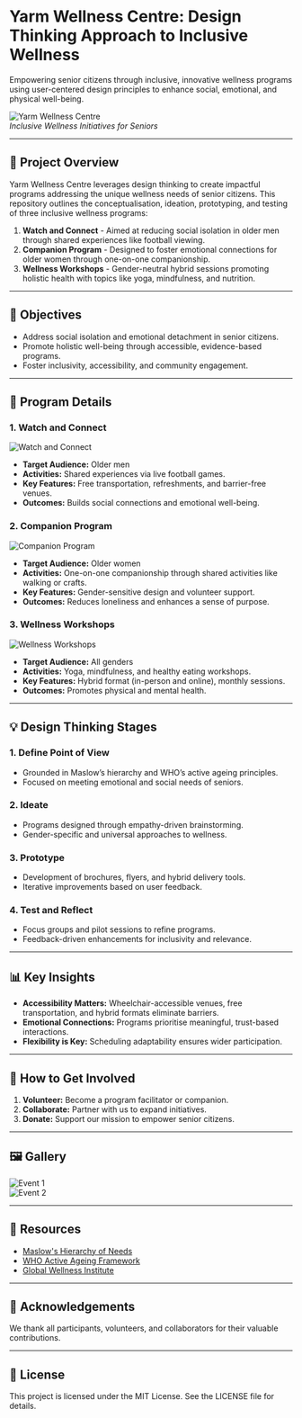 # Yarm Wellness Centre: Design Thinking Approach to Inclusive Wellness

Empowering senior citizens through inclusive, innovative wellness programs using user-centered design principles to enhance social, emotional, and physical well-being.

![Yarm Wellness Centre](https://via.placeholder.com/800x300.png?text=Yarm+Wellness+Centre)  
*Inclusive Wellness Initiatives for Seniors*

---

## 🌟 Project Overview

Yarm Wellness Centre leverages design thinking to create impactful programs addressing the unique wellness needs of senior citizens. This repository outlines the conceptualisation, ideation, prototyping, and testing of three inclusive wellness programs:

1. **Watch and Connect** - Aimed at reducing social isolation in older men through shared experiences like football viewing.
2. **Companion Program** - Designed to foster emotional connections for older women through one-on-one companionship.
3. **Wellness Workshops** - Gender-neutral hybrid sessions promoting holistic health with topics like yoga, mindfulness, and nutrition.

---

## 🎯 Objectives

- Address social isolation and emotional detachment in senior citizens.
- Promote holistic well-being through accessible, evidence-based programs.
- Foster inclusivity, accessibility, and community engagement.

---

## 📖 Program Details

### 1. Watch and Connect
![Watch and Connect](https://via.placeholder.com/600x300.png?text=Watch+and+Connect+for+Men)
- **Target Audience:** Older men
- **Activities:** Shared experiences via live football games.
- **Key Features:** Free transportation, refreshments, and barrier-free venues.
- **Outcomes:** Builds social connections and emotional well-being.

### 2. Companion Program
![Companion Program](https://via.placeholder.com/600x300.png?text=Companion+Program+for+Women)
- **Target Audience:** Older women
- **Activities:** One-on-one companionship through shared activities like walking or crafts.
- **Key Features:** Gender-sensitive design and volunteer support.
- **Outcomes:** Reduces loneliness and enhances a sense of purpose.

### 3. Wellness Workshops
![Wellness Workshops](https://via.placeholder.com/600x300.png?text=Wellness+Workshops+for+All+Genders)
- **Target Audience:** All genders
- **Activities:** Yoga, mindfulness, and healthy eating workshops.
- **Key Features:** Hybrid format (in-person and online), monthly sessions.
- **Outcomes:** Promotes physical and mental health.

---

## 💡 Design Thinking Stages

### 1. Define Point of View
- Grounded in Maslow’s hierarchy and WHO’s active ageing principles.
- Focused on meeting emotional and social needs of seniors.

### 2. Ideate
- Programs designed through empathy-driven brainstorming.
- Gender-specific and universal approaches to wellness.

### 3. Prototype
- Development of brochures, flyers, and hybrid delivery tools.
- Iterative improvements based on user feedback.

### 4. Test and Reflect
- Focus groups and pilot sessions to refine programs.
- Feedback-driven enhancements for inclusivity and relevance.

---

## 📊 Key Insights

- **Accessibility Matters:** Wheelchair-accessible venues, free transportation, and hybrid formats eliminate barriers.
- **Emotional Connections:** Programs prioritise meaningful, trust-based interactions.
- **Flexibility is Key:** Scheduling adaptability ensures wider participation.

---

## 🚀 How to Get Involved

1. **Volunteer:** Become a program facilitator or companion.
2. **Collaborate:** Partner with us to expand initiatives.
3. **Donate:** Support our mission to empower senior citizens.

---

## 🖼️ Gallery

![Event 1](https://via.placeholder.com/400x200.png?text=Event+1)  
![Event 2](https://via.placeholder.com/400x200.png?text=Event+2)  

---

## 🔗 Resources

- [Maslow's Hierarchy of Needs](https://en.wikipedia.org/wiki/Maslow%27s_hierarchy_of_needs)
- [WHO Active Ageing Framework](https://www.who.int/ageing/active_ageing/en/)
- [Global Wellness Institute](https://globalwellnessinstitute.org/)

---

## 🤝 Acknowledgements

We thank all participants, volunteers, and collaborators for their valuable contributions.

---

## 📝 License

This project is licensed under the MIT License. See the LICENSE file for details.
